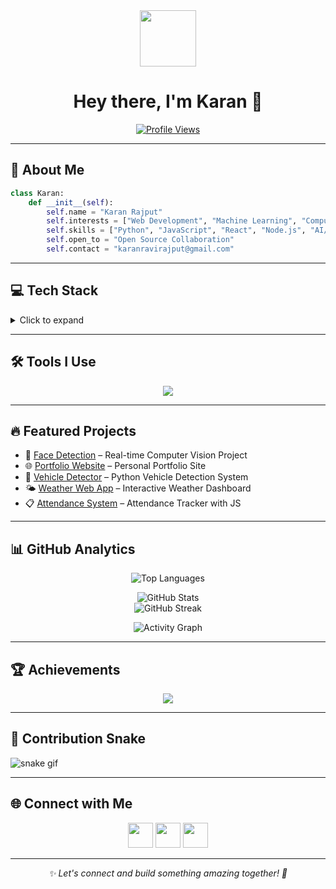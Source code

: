 <!-- Animated Header -->
<div align="center">
  <img src="https://github.com/fnky/fnky/raw/fnky/img/fan-1.gif" width="90"/>
</div>

<h1 align="center">Hey there, I'm Karan 👋</h1>
<p align="center">
  <a href="https://komarev.com/ghpvc/?username=karanxa1">
    <img src="https://komarev.com/ghpvc/?username=karanxa1&label=Profile%20views&color=0e75b6&style=flat" alt="Profile Views"/>
  </a>
</p>

---

## 🚀 About Me
```python
class Karan:
    def __init__(self):
        self.name = "Karan Rajput"
        self.interests = ["Web Development", "Machine Learning", "Computer Vision"]
        self.skills = ["Python", "JavaScript", "React", "Node.js", "AI/ML"]
        self.open_to = "Open Source Collaboration"
        self.contact = "karanravirajput@gmail.com"
```

---

## 💻 Tech Stack
<details>
  <summary>Click to expand</summary>

<p align="center">
  <img src="https://skillicons.dev/icons?i=html,css,javascript,bootstrap,react,nodejs,express,python,c,cpp,java" />
</p>
</details>

---

## 🛠️ Tools I Use
<p align="center">
  <img src="https://skillicons.dev/icons?i=vscode,git,github,docker,figma" />
</p>

---

## 🔥 Featured Projects
- 🎯 [Face Detection](https://github.com/karanxa1/face_detection) – Real-time Computer Vision Project  
- 🌐 [Portfolio Website](https://github.com/karanxa1/Portfolio-Landing-Page-1) – Personal Portfolio Site  
- 🚗 [Vehicle Detector](https://github.com/karanxa1/vehicledetectorpy) – Python Vehicle Detection System  
- 🌤️ [Weather Web App](https://github.com/karanxa1/weatherweb) – Interactive Weather Dashboard  
- 📋 [Attendance System](https://github.com/karanxa1/newattendance) – Attendance Tracker with JS  

---

## 📊 GitHub Analytics
<div align="center">

![Top Languages](https://github-readme-stats.vercel.app/api/top-langs/?username=karanxa1&card_width=450&custom_title=Karan's%20Top%20Languages&langs_count=8&theme=tokyonight&hide_border=true&layout=compact)

![GitHub Stats](https://github-readme-stats.vercel.app/api?username=karanxa1&theme=tokyonight&show_icons=true&hide_border=true&count_private=true)  
![GitHub Streak](https://streak-stats.demolab.com?user=karanxa1&theme=tokyonight&hide_border=true)  

![Activity Graph](https://github-readme-activity-graph.vercel.app/graph?username=karanxa1&bg_color=0d1117&color=00ffcc&line=00ffcc&point=00ffcc&area=true&hide_border=true)

</div>

---

## 🏆 Achievements
<p align="center">
  <img src="https://github-profile-trophy.vercel.app/?username=karanxa1&theme=tokyonight&no-frame=true&no-bg=true&margin-w=4" />
</p>

---

## 🐍 Contribution Snake
![snake gif](https://github.com/karanxa1/karanxa1/blob/output/github-contribution-grid-snake.svg)

---

## 🌐 Connect with Me
<p align="center">
  <a href="https://github.com/karanxa1"><img src="https://skillicons.dev/icons?i=github" width="40" /></a>
  <a href="mailto:karanravirajput@gmail.com"><img src="https://skillicons.dev/icons?i=gmail" width="40" /></a>
  <a href="https://karanport.vercel.app"><img src="https://skillicons.dev/icons?i=vercel" width="40" /></a>
</p>

---

<p align="center">
  <i>✨ Let's connect and build something amazing together! 🚀</i>
</p>
